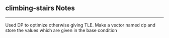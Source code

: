 <h2>climbing-stairs Notes</h2><hr>Used DP to optimize otherwise giving TLE.
Make a vector named dp and store the values which are given in the base condition